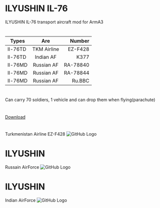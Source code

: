 # ILYUSHIN IL-76
ILYUSHIN IL-76 transport aircraft mod for ArmA3
#
| Types         | Are           | Number   |
| ------------- |:-------------:| --------:|
| Il-76TD       | TKM Airline   | EZ-F428  |
| Il-76TD       | Indian AF     |   K377   |
| Il-76MD       | Russian AF    | RA-78840 |
| Il-76MD       | Russian AF    | RA-78844 |
| Il-76MD       | Russian AF    | Ru.BBC |

#
Can carry 70 soldiers, 1 vehicle and can drop them when flying(parachute)
#
[Download](https://www.google.com)
#
Turkmenistan Airline EZ-F428
![GitHub Logo](http://arma3.nobatgeldi.com/images/il_76/363)
# ILYUSHIN
Russain AirForce
![GitHub Logo](http://arma3.nobatgeldi.com/images/il_76/512)
# ILYUSHIN
Indian AirForce
![GitHub Logo](http://arma3.nobatgeldi.com/images/il_76/942)
